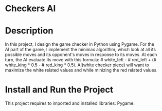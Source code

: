 # Checkers AI

# Description
In this project, I design the game checker in Python using Pygame. For the AI part of the game, I implement the minimax algorithm, which look at all its possible moves and its opponent's moves in response to its moves. At each turn, the AI evaluate its move with this formula: # white_left - # red_left + (# white_king * 0.5 - # red_king * 0.5). AI(white checker piece) will want to maximize the white related values and while minizing the red related values.
# Install and Run the Project
This project requires to imported and installed libraries: Pygame.
